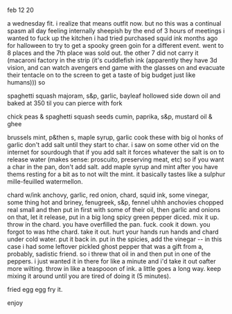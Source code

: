 feb 12 20

a wednesday fit.
i realize that means outfit now. but no this was a continual spasm all day
feeling internally sheepish by the end of 3 hours of meetings i wanted to fuck up the kitchen
i had tried purchased squid ink months ago for halloween to try to get a spooky green goin for a different event. went to 8 places and the 7th place was sold out. the other 7 did not carry it (macaroni factory in the strip (it's cuddlefish ink (apparently they have 3d vision, and can watch avengers end game with the glasses on and evacuate their tentacle on to the screen to get a taste of big budget just like humans)))
so

spaghetti squash
majoram, s&p, garlic, bayleaf
hollowed side down oil and baked at 350 til you can pierce with fork

chick peas & spaghetti squash seeds
cumin, paprika, s&p, mustard oil & ghee

brussels
mint, p&then s, maple syrup, garlic
cook these with big ol honks of garlic don't add salt until they start to char. i saw on some other vid on the internet for sourdough that if you add salt it forces whatever the salt is on to release water (makes sense: proscuito, preserving meat, etc) so if you want a char in the pan, don't add salt. add maple syrup and mint after you have thems resting for a bit as to not wilt the mint. it basically tastes like a sulphur mille-feuilled watermellon.

chard w/ink
anchovy, garlic, red onion, chard, squid ink, some vinegar, some thing hot and briney, fenugreek, s&p, fennel
uhhh anchovies chopped real small and then put in first with some of their oil, then garlic and onions on that, let it release, put in a big long spicy green pepper diced. mix it up. throw in the chard. you have overfilled the pan. fuck. cook it down. you forgot to was hthe chard. take it out. hurt your hands run hands and chard under cold water. put it back in. put in the spicies, add the vinegar -- in this case i had some leftover pickled ghost pepper that was a gift from a, probably, sadistic friend. so i threw that oil in and then put in one of the peppers. i just wanted it in there for like a minute and i'd take it out oafter more wilting. throw in like a teaspooon of ink. a little goes a long way. keep mixing it around until you are tired of doing it (5 minutes).

fried egg
egg
fry it.

enjoy